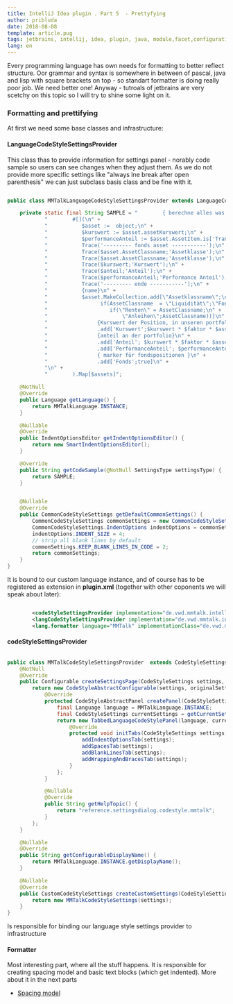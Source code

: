 ```yaml
---
title: IntelliJ Idea plugin . Part 5  - Prettyfying
author: pribluda
date: 2018-08-08
template: article.pug
tags: jetbrains, intellij, idea, plugin, java, module,facet,configuration, bnf, perser, lexer, jflex, pretty, formatting
lang: en
---
```


Every programming language has own needs for formatting to better reflect structure.   Oor grammar and syntax is somewhere 
in between of pascal, java and lisp with square brackets on top - so  standart formatter is doing  really poor job.   We 
need better one! Anyway -  tutroals of jetbrains are very scetchy on this topic so I will try to shine some light on it. 

<span class="more"/>


### Formatting and prettifying

At first we need some base classes and infrastructure:

#### LanguageCodeStyleSettingsProvider

This class thas to provide information for settings panel - norably code sample so users can see changes when they adjust them. 
As we do not provide more specific settings like "always lne break after open parenthesis" we can just subclass basis class and be fine with it.   

````java

public class MMTalkLanguageCodeStyleSettingsProvider extends LanguageCodeStyleSettingsProvider {

    private static final String SAMPLE = "        { berechne alles was wir brauchen}\n" +
            "        #[](\n" +
            "           $asset :=  object;\n" +
            "           $kurswert := $asset.assetKurswert;\n" +
            "           $performanceAnteil := $asset.AssetItem.is['Transaction'].if[$asset.AssetItem.PosPerformanceDev[1];0] * $fondsPerformanceAnteil;\n" +
            "           Trace('--------- fonds asset -----------');\n" +
            "           Trace($asset.AssetClassname;'Assetklasse');\n" +
            "           Trace($asset.AssetClassname;'Assetklasse');\n" +
            "           Trace($kurswert;'Kurswert');\n" +
            "           Trace($anteil;'Anteil');\n" +
            "           Trace($performanceAnteil;'Performance Anteil');\n" +
            "           Trace('--------- ende -----------');\n" +
            "           {name}\n" +
            "           $asset.MakeCollection.add[\"Assetklassname\";\n" +
            "                 if(AssetClassname  = \"Liquidität\";\"Fondsliquidität\";\n" +
            "                    if(\"Renten\" = AssetClassname;\n" +
            "                        \"Anleihen\";AssetClassname))]\n" +
            "                {Kurswert der Position, in unseren portfolio}\n" +
            "                .add['Kurswert';$kurswert * $faktor * $asset.weight]\n" +
            "                {anteil an der portfolio}\n" +
            "                .add['Anteil'; $kurswert * $faktor * $asset.weight/ $vermögen * 100]\n" +
            "                .add['PerformanceAnteil'; $performanceAnteil * 100 *$faktor]\n" +
            "                { marker für fondspositionen }\n" +
            "                .add['Fonds';true]\n" +
            "\n" +
            "        ).Map[$assets]";

    @NotNull
    @Override
    public Language getLanguage() {
        return MMTalkLanguage.INSTANCE;
    }

    @Nullable
    @Override
    public IndentOptionsEditor getIndentOptionsEditor() {
        return new SmartIndentOptionsEditor();
    }

    @Override
    public String getCodeSample(@NotNull SettingsType settingsType) {
        return SAMPLE;
    }


    @Nullable
    @Override
    public CommonCodeStyleSettings getDefaultCommonSettings() {
        CommonCodeStyleSettings commonSettings = new CommonCodeStyleSettings(MMTalkLanguage.INSTANCE);
        CommonCodeStyleSettings.IndentOptions indentOptions = commonSettings.initIndentOptions();
        indentOptions.INDENT_SIZE = 4;
        // strip all blank lines by default
        commonSettings.KEEP_BLANK_LINES_IN_CODE = 2;
        return commonSettings;
    }
}
````  

It is bound to our custom language instance,  and of course has to be registered as extension in **plugin.xml** (together with other coponents 
we will speak about later):

````xml

        <codeStyleSettingsProvider implementation="de.vwd.mmtalk.intellij.formatter.MMTalkCodeStyleSettingsProvider"/>
        <langCodeStyleSettingsProvider implementation="de.vwd.mmtalk.intellij.formatter.MMTalkLanguageCodeStyleSettingsProvider"/>
        <lang.formatter language="MMTalk" implementationClass="de.vwd.mmtalk.intellij.formatter.MMTalkFormattingBuildingModel"/>

````

#### codeStyleSettingsProvider


````java

public class MMTalkCodeStyleSettingsProvider  extends CodeStyleSettingsProvider {
    @NotNull
    @Override
    public Configurable createSettingsPage(CodeStyleSettings settings, CodeStyleSettings originalSettings) {
        return new CodeStyleAbstractConfigurable(settings, originalSettings, "MMTalk") {
            @Override
            protected CodeStyleAbstractPanel createPanel(CodeStyleSettings settings) {
                final Language language = MMTalkLanguage.INSTANCE;
                final CodeStyleSettings currentSettings = getCurrentSettings();
                return new TabbedLanguageCodeStylePanel(language, currentSettings, settings) {
                    @Override
                    protected void initTabs(CodeStyleSettings settings) {
                        addIndentOptionsTab(settings);
                        addSpacesTab(settings);
                        addBlankLinesTab(settings);
                        addWrappingAndBracesTab(settings);
                    }
                };
            }

            @Nullable
            @Override
            public String getHelpTopic() {
                return "reference.settingsdialog.codestyle.mmtalk";
            }
        };
    }

    @Nullable
    @Override
    public String getConfigurableDisplayName() {
        return MMTalkLanguage.INSTANCE.getDisplayName();
    }

    @Nullable
    @Override
    public CustomCodeStyleSettings createCustomSettings(CodeStyleSettings settings) {
        return new MMTalkCodeStyleSettings(settings);
    }
}
````

Is responsible for binding our language style settings provider to infrastructure

#### Formatter

Most interesting part, where all the stuff happens. It is responsible for creating spacing model and basic text blocks 
(which get indented). More about it in the next parts

* [Spacing model](../intellijpluginpart6)
